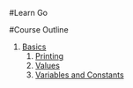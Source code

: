 #Learn Go


#Course Outline
1. [Basics](basics/basics.md)
	1. [Printing](basics/printing/printing.md)
	1. [Values](basics/values/values.md)
	1. [Variables and Constants](basics/vars-consts/vars-consts.md)
